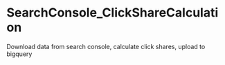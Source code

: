 # SearchConsole_ClickShareCalculation
Download data from search console, calculate click shares, upload to bigquery
